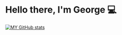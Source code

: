 # Hello there, I'm George 💻

[![MY GitHub stats](https://github-readme-stats.vercel.app/api?username=HiDude123)](https://github.com/anuraghazra/github-readme-stats)
